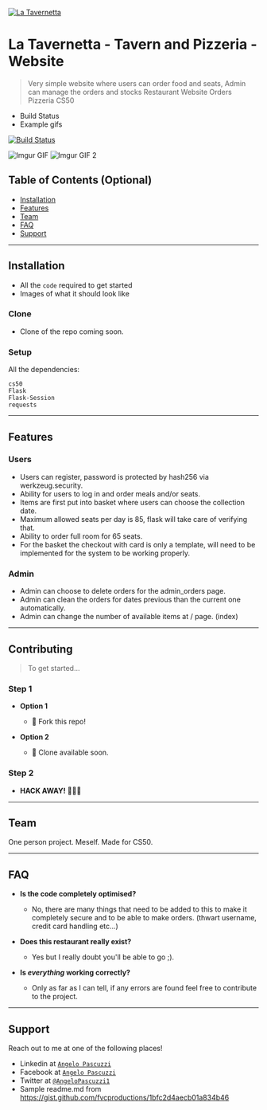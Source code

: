 <a href="https://www.facebook.com/angelo.pascuzzi"><img src="https://imagizer.imageshack.com/img921/9759/BIJ337.jpg" alt="La Tavernetta"></a>

# La Tavernetta - Tavern and Pizzeria - Website

> Very simple website where users can order food and seats, Admin can manage the orders and stocks 
> Restaurant    Website    Orders    Pizzeria    CS50
- Build Status
- Example gifs


[![Build Status](http://img.shields.io/travis/badges/badgerbadgerbadger.svg?style=flat-square)](https://travis-ci.org/badges/badgerbadgerbadger)


![Imgur GIF](https://i.imgur.com/7Akpl5K.gif)
![Imgur GIF 2](https://i.imgur.com/am51jBZ.gif)



## Table of Contents (Optional)

- [Installation](#installation)
- [Features](#features)
- [Team](#team)
- [FAQ](#faq)
- [Support](#support)

---

## Installation

- All the `code` required to get started
- Images of what it should look like

### Clone

- Clone of the repo coming soon.

### Setup
All the dependencies:

```shell
cs50
Flask
Flask-Session
requests
```

---

## Features
### Users
- Users can register, password is protected by hash256 via werkzeug.security.
- Ability for users to log in and order meals and/or seats.
- Items are first put into basket where users can choose the collection date.
- Maximum allowed seats per day is 85, flask will take care of verifying that.
- Ability to order full room for 65 seats.
- For the basket the checkout with card is only a template, will need to be implemented for the system to be working properly.

### Admin
- Admin can choose to delete orders for the admin_orders page.
- Admin can clean the orders for dates previous than the current one automatically.
- Admin can change the number of available items at / page. (index)

---

## Contributing

> To get started...

### Step 1

- **Option 1**
    - 🍴 Fork this repo!

- **Option 2**
    - 👯 Clone available soon.

### Step 2

- **HACK AWAY!** 🔨🔨🔨

---

## Team <br /> 


One person project. Meself. Made for CS50. <br />


---

## FAQ

- **Is the code completely optimised?**
    - No, there are many things that need to be added to this to make it completely secure and to be able to make orders. (thwart username, credit card handling etc...)

- **Does this restaurant really exist?**
    - Yes but I really doubt you'll be able to go ;).

- **Is *everything* working correctly?**
    - Only as far as  I can tell, if any errors are found feel free to contribute to the project.

---

## Support

Reach out to me at one of the following places!

- Linkedin at <a href="https://www.linkedin.com/in/angelo-pascuzzi-6128a99b/" target="_blank">`Angelo Pascuzzi`</a>
- Facebook at <a href="https://www.facebook.com/angelo.pascuzzi" target="_blank">`Angelo Pascuzzi`</a>
- Twitter at <a href="https://twitter.com/AngeloPascuzzi1" target="_blank">`@AngeloPascuzzi1`</a>
- Sample readme.md from https://gist.github.com/fvcproductions/1bfc2d4aecb01a834b46